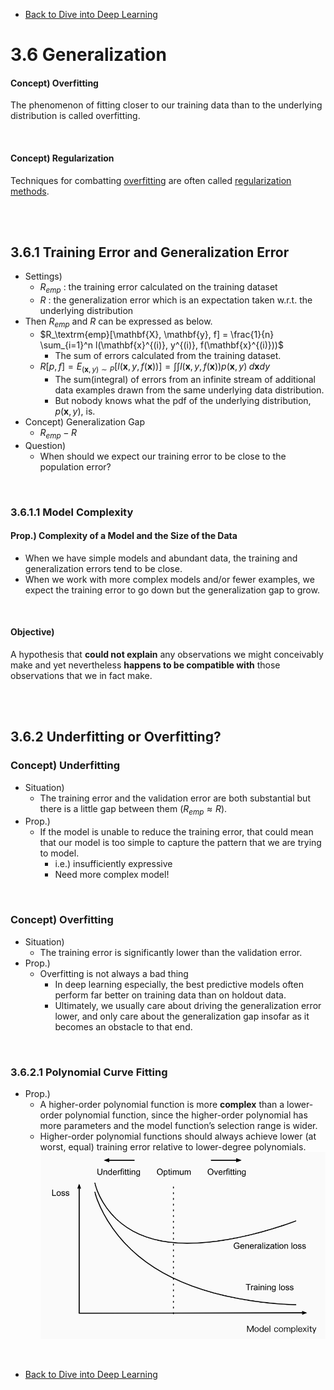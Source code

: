 * [Back to Dive into Deep Learning](../../main.md)

# 3.6 Generalization

#### Concept) Overfitting
The phenomenon of fitting closer to our training data than to the underlying distribution is called overfitting.

<br>

#### Concept) Regularization
Techniques for combatting [overfitting](#concept-overfitting) are often called [regularization methods](../07/note.md#37-weight-decay).

<br><br>

## 3.6.1 Training Error and Generalization Error
- Settings)
  - $R_{emp}$ : the training error calculated on the training dataset
  - $R$ : the generalization error which is an expectation taken w.r.t. the underlying distribution
- Then $R_{emp}$ and $R$ can be expressed as below.
  - $`R_\textrm{emp}[\mathbf{X}, \mathbf{y}, f] = \frac{1}{n} \sum_{i=1}^n l(\mathbf{x}^{(i)}, y^{(i)}, f(\mathbf{x}^{(i)}))`$
    - The sum of errors calculated from the training dataset.
  - $`R[p, f] = E_{(\mathbf{x}, y) \sim P} [l(\mathbf{x}, y, f(\mathbf{x}))] =
   \int \int l(\mathbf{x}, y, f(\mathbf{x})) p(\mathbf{x}, y) \;d\mathbf{x} dy`$
    - The sum(integral) of errors from an infinite stream of additional data examples drawn from the same underlying data distribution.
    - But nobody knows what the pdf of the underlying distribution, $p(\mathbf{x}, y)$, is.
- Concept) Generalization Gap
  - $R_{emp}-R$
- Question)
  - When should we expect our training error to be close to the population error?

<br>

### 3.6.1.1 Model Complexity
#### Prop.) Complexity of a Model and the Size of the Data
- When we have simple models and abundant data, the training and generalization errors tend to be close. 
- When we work with more complex models and/or fewer examples, we expect the training error to go down but the generalization gap to grow.

<br>

#### Objective)
A hypothesis that **could not explain** any observations we might conceivably make and yet nevertheless **happens to be compatible with** those observations that we in fact make.

<br><br>

## 3.6.2 Underfitting or Overfitting?
### Concept) Underfitting
- Situation)
  - The training error and the validation error are both substantial but there is a little gap between them $(R_{emp}\approx R)$.
- Prop.)
  - If the model is unable to reduce the training error, that could mean that our model is too simple to capture the pattern that we are trying to model.
    - i.e.) insufficiently expressive
    - Need more complex model!

<br>

### Concept) Overfitting
- Situation)
  - The training error is significantly lower than the validation error.
- Prop.)
  - Overfitting is not always a bad thing
    - In deep learning especially, the best predictive models often perform far better on training data than on holdout data.
    - Ultimately, we usually care about driving the generalization error lower, and only care about the generalization gap insofar as it becomes an obstacle to that end.

<br>

### 3.6.2.1 Polynomial Curve Fitting
- Prop.)
  - A higher-order polynomial function is more **complex** than a lower-order polynomial function, since the higher-order polynomial has more parameters and the model function’s selection range is wider.
  - Higher-order polynomial functions should always achieve lower (at worst, equal) training error relative to lower-degree polynomials.   
    ![](images/001.png)


<br>

* [Back to Dive into Deep Learning](../../main.md)